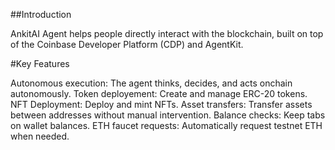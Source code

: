 ##Introduction

AnkitAI Agent helps people directly interact with the blockchain, built on top of the Coinbase Developer Platform (CDP) and AgentKit.

#Key Features

Autonomous execution: The agent thinks, decides, and acts onchain autonomously.
Token deployement: Create and manage ERC-20 tokens.
NFT Deployment: Deploy and mint NFTs.
Asset transfers: Transfer assets between addresses without manual intervention.
Balance checks: Keep tabs on wallet balances.
ETH faucet requests: Automatically request testnet ETH when needed.
